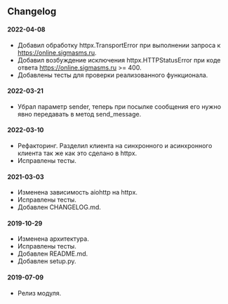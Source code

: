 ## Changelog

#### 2022-04-08
- Добавил обработку httpx.TransportError при выполнении запроса к https://online.sigmasms.ru.
- Добавил возбуждение исключения httpx.HTTPStatusError при коде ответа https://online.sigmasms.ru >= 400.
- Добавлены тесты для проверки реализованного функционала.

#### 2022-03-21
- Убрал параметр sender, теперь при посылке сообщения его нужно явно передавать в метод send_message.

#### 2022-03-10
- Рефакторинг. Разделил клиента на синхронного и асинхронного клиента так же как это сделано в httpx.
- Исправлены тесты.

#### 2021-03-03
- Изменена зависимость aiohttp на httpx.
- Исправлены тесты.
- Добавлен CHANGELOG.md.

#### 2019-10-29
- Изменена архитектура.
- Исправлены тесты.
- Добавлен README.md.
- Добавлен setup.py.

#### 2019-07-09
- Релиз модуля.
